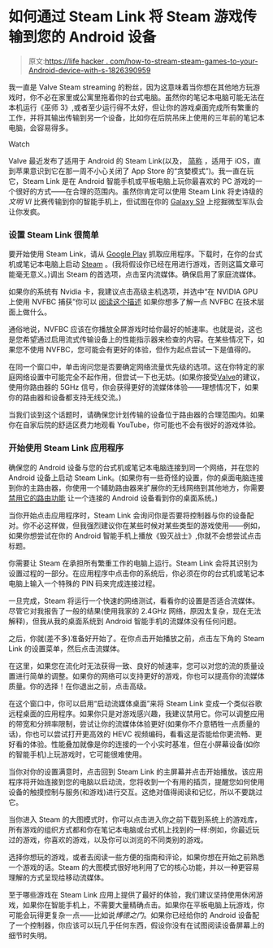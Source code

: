 # 如何通过 Steam Link 将 Steam 游戏传输到您的 Android 设备

> 原文:[https://life hacker . com/how-to-stream-steam-games-to-your-Android-device-with-s-1826390959](https://lifehacker.com/how-to-stream-steam-games-to-your-android-device-with-s-1826390959)

我一直是 Valve Steam streaming 的粉丝，因为这意味着当你想在其他地方玩游戏时，你不必在家里或公寓里拖着你的台式电脑。虽然你的笔记本电脑可能无法在本机运行《巫师 3》,或者至少运行得不太好，但让你的游戏桌面完成所有繁重的工作，并将其输出传输到另一个设备，比如你在后院吊床上使用的三年前的笔记本电脑，会容易得多。

Watch

Valve 最近发布了适用于 Android 的 Steam Link(以及， [简称](https://gizmodo.com/apple-just-killed-the-ability-to-stream-games-from-stea-1826322634) ，适用于 iOS，直到苹果意识到它在那一周不小心关闭了 App Store 的“贪婪模式”)。我一直在玩它，Steam Link 是在 Android 智能手机或平板电脑上玩你最喜欢的 PC 游戏的一个很好的方式——在合理的范围内。虽然你肯定可以使用 Steam Link 将史诗级的*文明 VI* 比赛传输到你的智能手机上，但试图在你的 [Galaxy S9](https://lifehacker.com/how-to-get-started-with-your-brand-new-samsung-galaxy-s-1823806625) 上挖掘微型军队会让你发疯。

### 设置 Steam Link 很简单

要开始使用 Steam Link，请从 [Google Play](https://play.google.com/store/apps/details?id=com.valvesoftware.steamlink&hl=en_US) 抓取应用程序。下载时，在你的台式机或笔记本电脑上启动 [Steam](https://store.steampowered.com/about/) 。(我将假设你已经在用进行游戏，否则这篇文章可能毫无意义。)调出 Steam 的首选项，点击室内流媒体。确保启用了家庭流媒体。

如果你的系统有 Nvidia 卡，我建议点击高级主机选项，并选中“在 NVIDIA GPU 上使用 NVFBC 捕获”你可以 [阅读这个描述](https://steamcommunity.com/groups/homestream/discussions/0/451850849186356998/) 如果你想多了解一点 NVFBC 在技术层面上做什么。

通俗地说，NVFBC 应该在你播放全屏游戏时给你最好的帧速率。也就是说，这也是您希望通过启用流式传输设备上的性能指示器来检查的内容。在某些情况下，如果您不使用 NVFBC，您可能会有更好的体验，但作为起点尝试一下是值得的。

在同一个窗口中，单击询问您是否要确定网络流量优先级的选项。这在你特定的家庭网络设置中可能完全不起作用，但尝试一下也无妨。(如果你接受[Valve](https://support.steampowered.com/kb_article.php?ref=4950-EBNM-7843)的建议，使用你路由器的 5GHz 信号，你会获得更好的流媒体体验——理想情况下，如果你的路由器和设备都支持无线交流。)

当我们谈到这个话题时，请确保您计划传输的设备位于路由器的合理范围内。如果你在自家后院的舒适区费力地观看 YouTube，你可能也不会有很好的游戏体验。

### 开始使用 Steam Link 应用程序

确保您的 Android 设备与您的台式机或笔记本电脑连接到同一个网络，并在您的 Android 设备上启动 Steam Link。(如果你有一些奇怪的设置，你的桌面电脑连接到你的主路由器，你使用一个辅助路由器来扩展你的无线网络到其他地方，你需要 [禁用它的路由功能](https://lifehacker.com/how-to-extend-your-wi-fi-network-with-an-old-router-915783308) 让一个连接的 Android 设备看到你的桌面系统。)

当你开始点击应用程序时，Steam Link 会询问你是否要将控制器与你的设备配对。你不必这样做，但我强烈建议你在某些时候对某些类型的游戏使用——例如，如果你想尝试在你的 Android 智能手机上播放《毁灭战士》,你就不会想尝试点击标题。

你需要让 Steam 在承担所有繁重工作的电脑上运行。Steam Link 会将其识别为设置过程的一部分。在应用程序中点击你的系统后，你必须在你的台式机或笔记本电脑上输入一个特殊的 PIN 码来完成连接过程。

一旦完成，Steam 将运行一个快速的网络测试，看看你的设置是否适合流媒体。尽管它对我报告了一般的结果(使用我家的 2.4GHz 网络，原因太复杂，现在无法解释)，但我从我的桌面系统到 Android 智能手机的流媒体没有任何问题。

之后，你就(差不多)准备好开始了。在你点击开始播放之前，点击左下角的 Steam Link 的设置菜单，然后点击流媒体。

在这里，如果您在流化时无法获得一致、良好的帧速率，您可以对您的流的质量设置进行简单的调整。如果你的网络可以支持更好的游戏，你也可以提高你的流媒体质量。你的选择！在你退出之前，点击高级。

在这个窗口中，你可以启用“启动流媒体桌面”来将 Steam Link 变成一个类似谷歌远程桌面的应用程序。如果你只是对游戏感兴趣，我建议禁用它。你可以调整应用的带宽和分辨率限制，尝试让你的流媒体体验更好(如果你不介意牺牲一点质量的话)，你也可以尝试打开更高效的 HEVC 视频编码，看看这是否能给你更流畅、更好看的体验。性能叠加就像是你的连接的一个小实时基准，但在小屏幕设备(如你的智能手机)上玩游戏时，它可能很难使用。

当你对你的设置满意时，点击回到 Steam Link 的主屏幕并点击开始播放。该应用程序将开始连接到您的电脑以启动流，您将收到一个有用的插页，提醒您如何使用设备的触摸控制与服务(和游戏)进行交互。这绝对值得阅读和记忆，所以不要跳过它。

当你进入 Steam 的大图模式时，你可以点击进入你之前下载到系统上的游戏库，所有游戏的组织方式都和你在笔记本电脑或台式机上找到的一样:例如，你最近玩过的游戏，你喜欢的游戏，以及你可以浏览的不同类别的游戏。

选择你想玩的游戏，或者去阅读一些方便的指南和评论，如果你想在开始之前熟悉一个游戏的话。Steam 的大图模式很好地利用了它的核心功能，并以一种更容易理解的方式呈现给移动流媒体。

至于哪些游戏在 Steam Link 应用上提供了最好的体验，我们建议坚持使用休闲游戏，如果你在智能手机上，不需要大量精确点击。如果你在平板电脑上玩游戏，你可能会玩得更复杂一点——比如说*博德之门*。如果你已经给你的 Android 设备配了一个控制器，你应该可以玩几乎任何东西，假设你没有在试图阅读设备屏幕上的细节时失明。